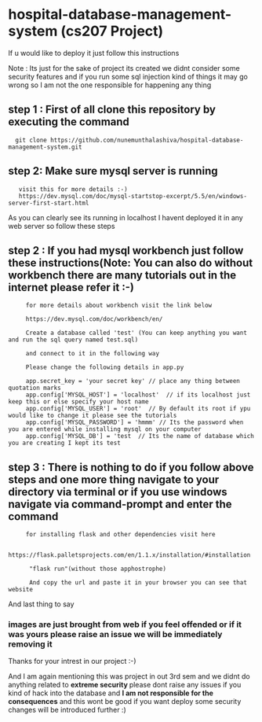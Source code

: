 # hospital-database-management-system (cs207 Project)
If u would like to deploy it just follow this instructions

Note : Its just for the sake of project its created we didnt consider some security features and if you run some sql injection 
       kind of things it may go wrong so I am not the one responsible for happening any thing

## step 1 : First of all clone this repository by executing the command
      git clone https://github.com/nunemunthalashiva/hospital-database-management-system.git
      
## step 2: Make sure mysql server is running
       visit this for more details :-)
       https://dev.mysql.com/doc/mysql-startstop-excerpt/5.5/en/windows-server-first-start.html
      
As you can clearly see its running in localhost I havent deployed it in any web server so follow these steps

## step 2 : If you had mysql workbench just follow these instructions(Note: You can also do without workbench there are many tutorials out in the internet please refer it :-)
           
         for more details about workbench visit the link below
         
         https://dev.mysql.com/doc/workbench/en/
         
         Create a database called 'test' (You can keep anything you want and run the sql query named test.sql)
         
         and connect to it in the following way
         
         Please change the following details in app.py
         
         app.secret_key = 'your secret key' // place any thing between quotation marks
         app.config['MYSQL_HOST'] = 'localhost'  // if its localhost just keep this or else specify your host name
         app.config['MYSQL_USER'] = 'root'  // By default its root if ypu would like to change it please see the tutorials
         app.config['MYSQL_PASSWORD'] = 'hmmm' // Its the password when you are entered while installing mysql on your computer
         app.config['MYSQL_DB'] = 'test  // Its the name of database which you are creating I kept its test 
         
  
 ## step 3 : There is nothing to do if you follow above steps and one more thing navigate to your directory via terminal or if you use windows navigate via command-prompt and enter the command
             
         for installing flask and other dependencies visit here
         
         https://flask.palletsprojects.com/en/1.1.x/installation/#installation
         
          "flask run"(without those apphostrophe)
          
          And copy the url and paste it in your browser you can see that website
          
 And last thing to say
 ### images are just brought from web if you feel offended or if it was yours please raise an issue we will be immediately removing it 
 
 Thanks for your intrest in our project :-)
 
 And I am again mentioning this was project in out 3rd sem and we didnt do anything related to <b> extreme security </b> please dont raise any 
 issues if you kind of hack into the database and <b>I am not responsible for the consequences</b> and this wont be good if you want deploy some security changes will be introduced further :)
          
          
         
         
         


